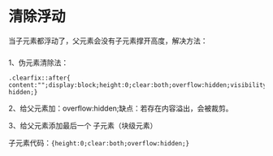 # 清除浮动

当子元素都浮动了，父元素会没有子元素撑开高度，解决方法：

### 

1、伪元素清除法：

```
.clearfix::after{ content:"";display:block;height:0;clear:both;overflow:hidden;visibility: hidden;}
```

2、给父元素加：overflow:hidden;缺点：若存在内容溢出，会被裁剪。

3、给父元素添加最后一个 子元素（块级元素）

子元素代码：`{height:0;clear:both;overflow:hidden;} `
